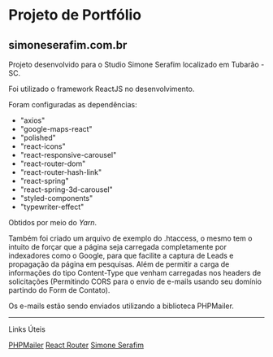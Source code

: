 # Projeto de Portfólio

## simoneserafim.com.br

Projeto desenvolvido para o Studio Simone Serafim localizado em Tubarão - SC.

Foi utilizado o framework ReactJS no desenvolvimento.

Foram configuradas as dependências:

- "axios"
- "google-maps-react"
- "polished"
- "react-icons"
- "react-responsive-carousel"
- "react-router-dom"
- "react-router-hash-link"
- "react-spring"
- "react-spring-3d-carousel"
- "styled-components"
- "typewriter-effect"

Obtidos por meio do _Yarn_.

Também foi criado um arquivo de exemplo do .htaccess, o mesmo tem o intuito de forçar que a página seja carregada completamente por indexadores como o Google, para que facilite a captura de Leads e propagação da página em pesquisas. Além de permitir a carga de informações do tipo Content-Type que venham carregadas nos headers de solicitações (Permitindo CORS para o envio de e-mails usando seu domínio partindo do Form de Contato).

Os e-mails estão sendo enviados utilizando a biblioteca PHPMailer.

---

Links Úteis

[PHPMailer](https://github.com/PHPMailer/PHPMailer)
[React Router](https://v5.reactrouter.com/web/guides/quick-start)
[Simone Serafim](https://www.simoneserafim.com.br/)
